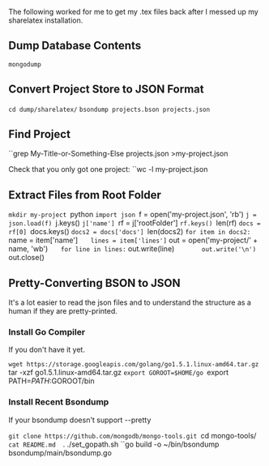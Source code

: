 The following worked for me to get my .tex files back after I messed up my sharelatex installation.

## Dump Database Contents
``mongodump``

## Convert Project Store to JSON Format
``cd dump/sharelatex/``
``bsondump projects.bson projects.json``

## Find Project

``grep My-Title-or-Something-Else projects.json >my-project.json

Check that you only got one project:
``wc -l my-project.json

## Extract Files from Root Folder 

``mkdir my-project
``python
``import json
``f = open('my-project.json', 'rb')
``j = json.load(f)
``j.keys()
``j['name']
``rf = j['rootFolder']
``rf.keys()
``len(rf)
``docs = rf[0]
``docs.keys()
``docs2 = docs['docs']
``len(docs2)
``for item in docs2:
``    name = item['name']
``    lines = item['lines']
``    out = open('my-project/' + name, 'wb')
``    for line in lines:
``        out.write(line)
``        out.write('\n')
``    out.close()

## Pretty-Converting BSON to JSON

It's a lot easier to read the json files and to understand the structure as a human if they are pretty-printed.

### Install Go Compiler
If you don't have it yet.

``wget https://storage.googleapis.com/golang/go1.5.1.linux-amd64.tar.gz
``tar -xzf go1.5.1.linux-amd64.tar.gz
``export GOROOT=$HOME/go
``export PATH=$PATH:$GOROOT/bin

### Install Recent Bsondump
If your bsondump doesn't support --pretty

``git clone https://github.com/mongodb/mongo-tools.git
``cd mongo-tools/
``cat README.md 
``. ./set_gopath.sh
``go build -o ~/bin/bsondump bsondump/main/bsondump.go 
